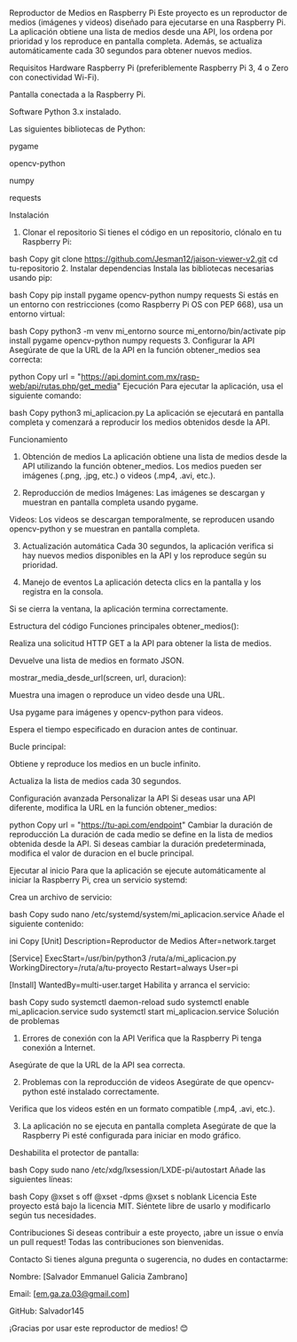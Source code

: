 Reproductor de Medios en Raspberry Pi
Este proyecto es un reproductor de medios (imágenes y videos) diseñado para ejecutarse en una Raspberry Pi. La aplicación obtiene una lista de medios desde una API, los ordena por prioridad y los reproduce en pantalla completa. Además, se actualiza automáticamente cada 30 segundos para obtener nuevos medios.

Requisitos
Hardware
Raspberry Pi (preferiblemente Raspberry Pi 3, 4 o Zero con conectividad Wi-Fi).

Pantalla conectada a la Raspberry Pi.

Software
Python 3.x instalado.

Las siguientes bibliotecas de Python:

pygame

opencv-python

numpy

requests

Instalación
1. Clonar el repositorio
Si tienes el código en un repositorio, clónalo en tu Raspberry Pi:

bash
Copy
git clone https://github.com/Jesman12/jaison-viewer-v2.git
cd tu-repositorio
2. Instalar dependencias
Instala las bibliotecas necesarias usando pip:

bash
Copy
pip install pygame opencv-python numpy requests
Si estás en un entorno con restricciones (como Raspberry Pi OS con PEP 668), usa un entorno virtual:

bash
Copy
python3 -m venv mi_entorno
source mi_entorno/bin/activate
pip install pygame opencv-python numpy requests
3. Configurar la API
Asegúrate de que la URL de la API en la función obtener_medios sea correcta:

python
Copy
url = "https://api.domint.com.mx/rasp-web/api/rutas.php/get_media"
Ejecución
Para ejecutar la aplicación, usa el siguiente comando:

bash
Copy
python3 mi_aplicacion.py
La aplicación se ejecutará en pantalla completa y comenzará a reproducir los medios obtenidos desde la API.

Funcionamiento
1. Obtención de medios
La aplicación obtiene una lista de medios desde la API utilizando la función obtener_medios. Los medios pueden ser imágenes (.png, .jpg, etc.) o videos (.mp4, .avi, etc.).

2. Reproducción de medios
Imágenes: Las imágenes se descargan y muestran en pantalla completa usando pygame.

Videos: Los videos se descargan temporalmente, se reproducen usando opencv-python y se muestran en pantalla completa.

3. Actualización automática
Cada 30 segundos, la aplicación verifica si hay nuevos medios disponibles en la API y los reproduce según su prioridad.

4. Manejo de eventos
La aplicación detecta clics en la pantalla y los registra en la consola.

Si se cierra la ventana, la aplicación termina correctamente.

Estructura del código
Funciones principales
obtener_medios():

Realiza una solicitud HTTP GET a la API para obtener la lista de medios.

Devuelve una lista de medios en formato JSON.

mostrar_media_desde_url(screen, url, duracion):

Muestra una imagen o reproduce un video desde una URL.

Usa pygame para imágenes y opencv-python para videos.

Espera el tiempo especificado en duracion antes de continuar.

Bucle principal:

Obtiene y reproduce los medios en un bucle infinito.

Actualiza la lista de medios cada 30 segundos.

Configuración avanzada
Personalizar la API
Si deseas usar una API diferente, modifica la URL en la función obtener_medios:

python
Copy
url = "https://tu-api.com/endpoint"
Cambiar la duración de reproducción
La duración de cada medio se define en la lista de medios obtenida desde la API. Si deseas cambiar la duración predeterminada, modifica el valor de duracion en el bucle principal.

Ejecutar al inicio
Para que la aplicación se ejecute automáticamente al iniciar la Raspberry Pi, crea un servicio systemd:

Crea un archivo de servicio:

bash
Copy
sudo nano /etc/systemd/system/mi_aplicacion.service
Añade el siguiente contenido:

ini
Copy
[Unit]
Description=Reproductor de Medios
After=network.target

[Service]
ExecStart=/usr/bin/python3 /ruta/a/mi_aplicacion.py
WorkingDirectory=/ruta/a/tu-proyecto
Restart=always
User=pi

[Install]
WantedBy=multi-user.target
Habilita y arranca el servicio:

bash
Copy
sudo systemctl daemon-reload
sudo systemctl enable mi_aplicacion.service
sudo systemctl start mi_aplicacion.service
Solución de problemas
1. Errores de conexión con la API
Verifica que la Raspberry Pi tenga conexión a Internet.

Asegúrate de que la URL de la API sea correcta.

2. Problemas con la reproducción de videos
Asegúrate de que opencv-python esté instalado correctamente.

Verifica que los videos estén en un formato compatible (.mp4, .avi, etc.).

3. La aplicación no se ejecuta en pantalla completa
Asegúrate de que la Raspberry Pi esté configurada para iniciar en modo gráfico.

Deshabilita el protector de pantalla:

bash
Copy
sudo nano /etc/xdg/lxsession/LXDE-pi/autostart
Añade las siguientes líneas:

bash
Copy
@xset s off
@xset -dpms
@xset s noblank
Licencia
Este proyecto está bajo la licencia MIT. Siéntete libre de usarlo y modificarlo según tus necesidades.

Contribuciones
Si deseas contribuir a este proyecto, ¡abre un issue o envía un pull request! Todas las contribuciones son bienvenidas.

Contacto
Si tienes alguna pregunta o sugerencia, no dudes en contactarme:

Nombre: [Salvador Emmanuel Galicia Zambrano]

Email: [em.ga.za.03@gmail.com]

GitHub: Salvador145

¡Gracias por usar este reproductor de medios! 😊